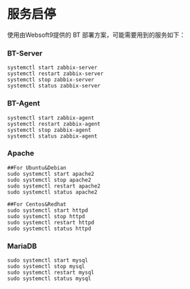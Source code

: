 # 服务启停

使用由Websoft9提供的 BT 部署方案，可能需要用到的服务如下：

### BT-Server

```shell
systemctl start zabbix-server
systemctl restart zabbix-server
systemctl stop zabbix-server
systemctl status zabbix-server
```

### BT-Agent

```shell
systemctl start zabbix-agent
systemctl restart zabbix-agent
systemctl stop zabbix-agent
systemctl status zabbix-agent
```

### Apache

```shell
##For Ubuntu&Debian
sudo systemctl start apache2
sudo systemctl stop apache2
sudo systemctl restart apache2
sudo systemctl status apache2

##For Centos&Redhat
sudo systemctl start httpd
sudo systemctl stop httpd
sudo systemctl restart httpd
sudo systemctl status httpd
```

### MariaDB

```shell
sudo systemctl start mysql
sudo systemctl stop mysql
sudo systemctl restart mysql
sudo systemctl status mysql
```